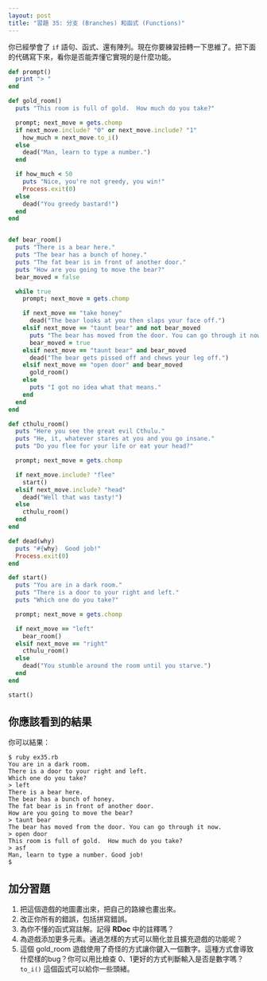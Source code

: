 ```yaml
---
layout: post
title: "習題 35: 分支 (Branches) 和函式 (Functions)"
---
```


你已經學會了 `if` 語句、函式、還有陣列。現在你要練習扭轉一下思維了。把下面的代碼寫下來，看你是否能弄懂它實現的是什麼功能。

```ruby
def prompt()
  print "> "
end

def gold_room()
  puts "This room is full of gold.  How much do you take?"

  prompt; next_move = gets.chomp 
  if next_move.include? "0" or next_move.include? "1"
    how_much = next_move.to_i()
  else
    dead("Man, learn to type a number.")
  end

  if how_much < 50
    puts "Nice, you're not greedy, you win!"
    Process.exit(0)
  else
    dead("You greedy bastard!")
  end
end


def bear_room()
  puts "There is a bear here."
  puts "The bear has a bunch of honey."
  puts "The fat bear is in front of another door."
  puts "How are you going to move the bear?"
  bear_moved = false

  while true
    prompt; next_move = gets.chomp

    if next_move == "take honey"
      dead("The bear looks at you then slaps your face off.")
    elsif next_move == "taunt bear" and not bear_moved
      puts "The bear has moved from the door. You can go through it now."
      bear_moved = true
    elsif next_move == "taunt bear" and bear_moved
      dead("The bear gets pissed off and chews your leg off.")
    elsif next_move == "open door" and bear_moved
      gold_room()
    else
      puts "I got no idea what that means."
    end
  end
end

def cthulu_room()
  puts "Here you see the great evil Cthulu."
  puts "He, it, whatever stares at you and you go insane."
  puts "Do you flee for your life or eat your head?"

  prompt; next_move = gets.chomp

  if next_move.include? "flee"
    start()
  elsif next_move.include? "head"
    dead("Well that was tasty!")
  else
    cthulu_room()
  end
end

def dead(why)
  puts "#{why}  Good job!"
  Process.exit(0)
end

def start()
  puts "You are in a dark room."
  puts "There is a door to your right and left."
  puts "Which one do you take?"

  prompt; next_move = gets.chomp

  if next_move == "left"
    bear_room()
  elsif next_move == "right"
    cthulu_room()
  else
    dead("You stumble around the room until you starve.")
  end
end

start()
```

## 你應該看到的結果

你可以結果：

    $ ruby ex35.rb
    You are in a dark room.
    There is a door to your right and left.
    Which one do you take?
    > left
    There is a bear here.
    The bear has a bunch of honey.
    The fat bear is in front of another door.
    How are you going to move the bear?
    > taunt bear
    The bear has moved from the door. You can go through it now.
    > open door
    This room is full of gold.  How much do you take?
    > asf
    Man, learn to type a number. Good job!
    $

## 加分習題

1. 把這個遊戲的地圖畫出來，把自己的路線也畫出來。
2. 改正你所有的錯誤，包括拼寫錯誤。
3. 為你不懂的函式寫註解。記得 **RDoc** 中的註釋嗎？
4. 為遊戲添加更多元素。通過怎樣的方式可以簡化並且擴充遊戲的功能呢？
5. 這個 gold\_room 遊戲使用了奇怪的方式讓你鍵入一個數字。這種方式會導致什麼樣的bug？你可以用比檢查 0、1更好的方式判斷輸入是否是數字嗎？ `to_i()` 這個函式可以給你一些頭緒。
